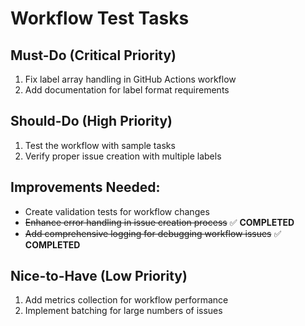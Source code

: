 # Workflow Test Tasks

## Must-Do (Critical Priority)

1. Fix label array handling in GitHub Actions workflow
2. Add documentation for label format requirements

## Should-Do (High Priority) 

1. Test the workflow with sample tasks
2. Verify proper issue creation with multiple labels

## Improvements Needed:
- Create validation tests for workflow changes
- ~~Enhance error handling in issue creation process~~ ✅ **COMPLETED**
- ~~Add comprehensive logging for debugging workflow issues~~ ✅ **COMPLETED**

## Nice-to-Have (Low Priority)

1. Add metrics collection for workflow performance
2. Implement batching for large numbers of issues